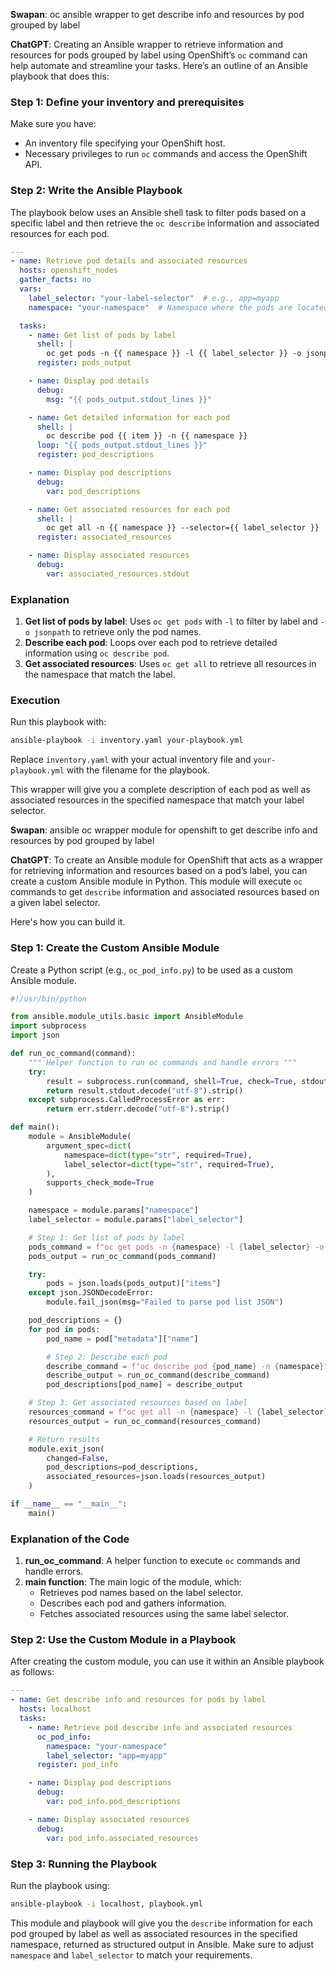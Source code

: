 **Swapan**: oc ansible wrapper to get describe info and resources by pod grouped by label 

**ChatGPT**: Creating an Ansible wrapper to retrieve information and resources for pods grouped by label using OpenShift’s `oc` command can help automate and streamline your tasks. Here’s an outline of an Ansible playbook that does this:

### Step 1: Define your inventory and prerequisites

Make sure you have:
- An inventory file specifying your OpenShift host.
- Necessary privileges to run `oc` commands and access the OpenShift API.

### Step 2: Write the Ansible Playbook

The playbook below uses an Ansible shell task to filter pods based on a specific label and then retrieve the `oc describe` information and associated resources for each pod.

```yaml
---
- name: Retrieve pod details and associated resources
  hosts: openshift_nodes
  gather_facts: no
  vars:
    label_selector: "your-label-selector"  # e.g., app=myapp
    namespace: "your-namespace"  # Namespace where the pods are located

  tasks:
    - name: Get list of pods by label
      shell: |
        oc get pods -n {{ namespace }} -l {{ label_selector }} -o jsonpath='{.items[*].metadata.name}'
      register: pods_output

    - name: Display pod details
      debug:
        msg: "{{ pods_output.stdout_lines }}"

    - name: Get detailed information for each pod
      shell: |
        oc describe pod {{ item }} -n {{ namespace }}
      loop: "{{ pods_output.stdout_lines }}"
      register: pod_descriptions

    - name: Display pod descriptions
      debug:
        var: pod_descriptions

    - name: Get associated resources for each pod
      shell: |
        oc get all -n {{ namespace }} --selector={{ label_selector }}
      register: associated_resources

    - name: Display associated resources
      debug:
        var: associated_resources.stdout
```

### Explanation

1. **Get list of pods by label**: Uses `oc get pods` with `-l` to filter by label and `-o jsonpath` to retrieve only the pod names.
2. **Describe each pod**: Loops over each pod to retrieve detailed information using `oc describe pod`.
3. **Get associated resources**: Uses `oc get all` to retrieve all resources in the namespace that match the label.

### Execution

Run this playbook with:

```bash
ansible-playbook -i inventory.yaml your-playbook.yml
```

Replace `inventory.yaml` with your actual inventory file and `your-playbook.yml` with the filename for the playbook.

This wrapper will give you a complete description of each pod as well as associated resources in the specified namespace that match your label selector.

**Swapan**: ansible oc wrapper module for openshift to get describe info and resources by pod grouped by label

**ChatGPT**: To create an Ansible module for OpenShift that acts as a wrapper for retrieving information and resources based on a pod’s label, you can create a custom Ansible module in Python. This module will execute `oc` commands to get `describe` information and associated resources based on a given label selector.

Here's how you can build it.

### Step 1: Create the Custom Ansible Module

Create a Python script (e.g., `oc_pod_info.py`) to be used as a custom Ansible module.

```python
#!/usr/bin/python

from ansible.module_utils.basic import AnsibleModule
import subprocess
import json

def run_oc_command(command):
    """ Helper function to run oc commands and handle errors """
    try:
        result = subprocess.run(command, shell=True, check=True, stdout=subprocess.PIPE, stderr=subprocess.PIPE)
        return result.stdout.decode("utf-8").strip()
    except subprocess.CalledProcessError as err:
        return err.stderr.decode("utf-8").strip()

def main():
    module = AnsibleModule(
        argument_spec=dict(
            namespace=dict(type="str", required=True),
            label_selector=dict(type="str", required=True),
        ),
        supports_check_mode=True
    )

    namespace = module.params["namespace"]
    label_selector = module.params["label_selector"]

    # Step 1: Get list of pods by label
    pods_command = f"oc get pods -n {namespace} -l {label_selector} -o json"
    pods_output = run_oc_command(pods_command)

    try:
        pods = json.loads(pods_output)["items"]
    except json.JSONDecodeError:
        module.fail_json(msg="Failed to parse pod list JSON")

    pod_descriptions = {}
    for pod in pods:
        pod_name = pod["metadata"]["name"]

        # Step 2: Describe each pod
        describe_command = f"oc describe pod {pod_name} -n {namespace}"
        describe_output = run_oc_command(describe_command)
        pod_descriptions[pod_name] = describe_output

    # Step 3: Get associated resources based on label
    resources_command = f"oc get all -n {namespace} -l {label_selector} -o json"
    resources_output = run_oc_command(resources_command)

    # Return results
    module.exit_json(
        changed=False,
        pod_descriptions=pod_descriptions,
        associated_resources=json.loads(resources_output)
    )

if __name__ == "__main__":
    main()
```

### Explanation of the Code

1. **run_oc_command**: A helper function to execute `oc` commands and handle errors.
2. **main function**: The main logic of the module, which:
   - Retrieves pod names based on the label selector.
   - Describes each pod and gathers information.
   - Fetches associated resources using the same label selector.

### Step 2: Use the Custom Module in a Playbook

After creating the custom module, you can use it within an Ansible playbook as follows:

```yaml
---
- name: Get describe info and resources for pods by label
  hosts: localhost
  tasks:
    - name: Retrieve pod describe info and associated resources
      oc_pod_info:
        namespace: "your-namespace"
        label_selector: "app=myapp"
      register: pod_info

    - name: Display pod descriptions
      debug:
        var: pod_info.pod_descriptions

    - name: Display associated resources
      debug:
        var: pod_info.associated_resources
```

### Step 3: Running the Playbook

Run the playbook using:

```bash
ansible-playbook -i localhost, playbook.yml
```

This module and playbook will give you the `describe` information for each pod grouped by label as well as associated resources in the specified namespace, returned as structured output in Ansible. Make sure to adjust `namespace` and `label_selector` to match your requirements.

